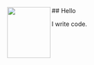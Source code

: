 <img align="left" src="https://sen.onee.ch/images/logo-s.png" width="100" height="119">
## Hello

I write code. 

